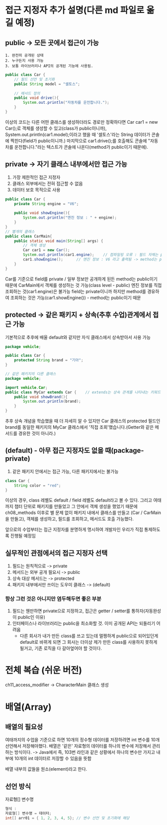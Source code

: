 # 접근 지정자 추가 설명(다른 md 파일로 옮길 예정)
## public -> 모든 곳에서 접근이 가능
    1. 완전히 공개된 상태
    2. 누구든지 사용 가능
    3. 보통 라이브러리나 API의 공개된 기능에 사용됨.
```java
public class Car {
    // 필드 선언 및 초기화
    public String model = "셀토스";
    
    // 메서드 정의
    public void drive(){
        System.out.println("자동차를 운전합니다.");
    }
}
```
이상의 코드는 다른 어떤 클래스를 생성하더라도 경로만 정확하다면 Car car1 = new Car();로
객체를 생성할 수 있고(class가 public이니까), System.out.println(car1.model);이라고 했을 때
'셀토스'라는 String 데이터가 콘솔에 찍힌다(field가 public이니까.) 마지막으로 car1.drive();를
호출해도 콘솔에 "자동차를 운전합니다."라는 텍스트가 콘솔에 나온다(method가 public이기 때문에).

## private -> 자기 클래스 내부에서만 접근 가능
1. 가장 제한적인 접근 지정자
2. 클래스 외부에서는 전혀 접근할 수 없음
3. 데이터 보호 목적으로 사용
```java
public class Car {
    private String engine = "V6";
    
    public void showEngine(){
        System.out.println("엔진 정보 : " + engine);
    }
}
// 별개의 클래스
public class CarMain{
    public static void main(String[] args) {
        // 객체 생성
        Car car1 = new Car();
        System.out.println(car1.engine);    // 컴파일링 오류 : 필드 자체는 private
        car1.showEngine();      // 엔진 정보 : V6 라고 출력됨 -> method는 public이기 때문
    }
}
```
Car를 기준으로 field를 private / 일부 정보만 공개하게 된든 method는 public이기 때문에
CarMain에서 객체를 생성하는 것 가능(class level - public) 
엔진 정보를 직접 조회하는 것(car1.engine)은 불가능 field는 private이니까
하지만 method를 경유하여 조회하는 것은 가능(car1.showEngine()) - method는 public이기 때문

## protected -> 같은 패키지 + 상속(추후 수업)관계에서 접근 가능
기본적으로 추후에 배울 default와 같지만 자식 클래스에서 상속받아서 사용 가능
```java
package vehicle;

public class Car {
    protected String brand = "기아";
}

// 같은 패키지의 다른 클래스
package vehicle;

import vehicle.Car;
public class MyCar extends Car {    // extends는 상속 관계를 나타내는 키워드
    public void showBrand(){
        System.out.println(brand);
    }
}
```
추후 상속 개념을 학습했을 때 더 자세히 알 수 있지만 Car 클래스의 protected 필드인
brand를 동일한 패키지의 MyCar 클래스에서 '직접 조회'했습니다.(Getter와 같은 메서드를
경유한 것이 아니라.)

## (default) - 아무 접근 지정자도 없을 때(package-private)
1. 같은  패키지 안에서는 접근 가능, 다른 패키지에서는 불가능
```java
class Car {
    String color = "red";
}
```
이상의 경우, class 레벨도 default / field 레벨도 default라고 볼 수 있다.
그리고 여태까지 챕터 단위로 패키지를 만들었고 그 안에서 객체 생성을 했었기 때문에
ch08_methods 이후로 별 문제 없이 패키지 내에서 클래스를 만들고
(Car / CarMain을 만들고), 객체를 생성하고, 필드를 조회하고, 메서드도 호출 가능했다.

앞으로의 수업부터는 접근 지정자를 분명하게 명시하여 개발자인 우리가 직접 통제하도록 진행될 예정임

## 실무적인 관점에서의 접근 지정자 선택
1. 필드는 원칙적으로 -> private
2. 메서드는 외부 공개 필요시 -> public
3. 상속 대상 메서드는 -> protected
4. 패키지 내부에서만 쓰이는 도우미 클래스 -> (default)

### 항상 그런 것은 아니지만 염두해두면 좋은 부분
1. 필드는 웬만하면 private으로 지정하고, 접근은 getter / setter를 통하자(자동완성이 public인 이유)
2. 인터페이스나 라이브러리는 public을 최소화할 것. 이미 공개된 API는 되돌리기 어려움
    - 다른 회사가 내가 만든 class를 쓰고 있는데 멀쩡하게 public으로 되어있던게 default로 바뀌게 되면
        그 회사는 더이상 제가 만든 class를 사용하지 못하게 될거고, 기존 로직을 다 갈아엎어야 할 것이다.

# 전체 복습 (쉬운 버전)
ch11_access_modifier -> CharacterMain 클래스 생성

# 배열(Array)
## 배열의 필요성
여태까지의 수업을 기준으로 하면 10개의 정수형 데이터를 저장하려면 int 변수를 10개 선언해서 저장해야했다.
배열은 '같은' 자료형의 데이터를 하나의 변수에 저장해서 관리하는 방식이다. -> Java에서
즉, 103번 라인과 같은 상황에서 하나의 변수만 가지고 내부에 10개의 int 데이터르 저장할 수 있음을 뜻함

배열 내부의 값들을 원소(element)라고 한다.

## 선언 방식
자료형[] 변수명
```java
형식 :
자료형[] 변수명 = 데이터;
int[] arr01 = { 1, 2, 3, 4, 5}; // 변수 선언 및 초기화에 해당



```